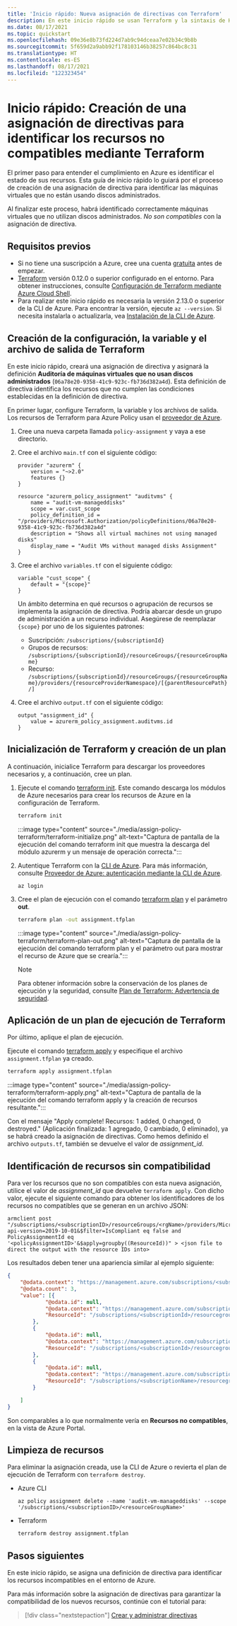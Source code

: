 ```yaml
---
title: 'Inicio rápido: Nueva asignación de directivas con Terraform'
description: En este inicio rápido se usan Terraform y la sintaxis de HCL para crear una asignación de directivas para identificar los recursos no compatibles.
ms.date: 08/17/2021
ms.topic: quickstart
ms.openlocfilehash: 09e36e8b73fd224d7ab9c94dceaa7e02b34c9b8b
ms.sourcegitcommit: 5f659d2a9abb92f178103146b38257c864bc8c31
ms.translationtype: HT
ms.contentlocale: es-ES
ms.lasthandoff: 08/17/2021
ms.locfileid: "122323454"
---
```

# <a name="quickstart-create-a-policy-assignment-to-identify-non-compliant-resources-using-terraform"></a>Inicio rápido: Creación de una asignación de directivas para identificar los recursos no compatibles mediante Terraform

El primer paso para entender el cumplimiento en Azure es identificar el estado de sus recursos.
Esta guía de inicio rápido lo guiará por el proceso de creación de una asignación de directiva para identificar las máquinas virtuales que no están usando discos administrados.

Al finalizar este proceso, habrá identificado correctamente máquinas virtuales que no utilizan discos administrados. _No son compatibles_ con la asignación de directiva.

## <a name="prerequisites"></a>Requisitos previos

- Si no tiene una suscripción a Azure, cree una cuenta [gratuita](https://azure.microsoft.com/free/) antes de empezar.
- [Terraform](https://www.terraform.io/) versión 0.12.0 o superior configurado en el entorno.
  Para obtener instrucciones, consulte [Configuración de Terraform mediante Azure Cloud Shell](/azure/developer/terraform/get-started-cloud-shell).
- Para realizar este inicio rápido es necesaria la versión 2.13.0 o superior de la CLI de Azure. Para encontrar la versión, ejecute `az --version`. Si necesita instalarla o actualizarla, vea [Instalación de la CLI de Azure](/cli/azure/install-azure-cli).

## <a name="create-the-terraform-configuration-variable-and-output-file"></a>Creación de la configuración, la variable y el archivo de salida de Terraform

En este inicio rápido, creará una asignación de directiva y asignará la definición **Auditoría de máquinas virtuales que no usan discos administrados** (`06a78e20-9358-41c9-923c-fb736d382a4d`). Esta definición de directiva identifica los recursos que no cumplen las condiciones establecidas en la definición de directiva.

En primer lugar, configure Terraform, la variable y los archivos de salida. Los recursos de Terraform para Azure Policy usan el [proveedor de Azure](https://www.terraform.io/docs/providers/azurerm/index.html).

1. Cree una nueva carpeta llamada `policy-assignment` y vaya a ese directorio.

1. Cree el archivo `main.tf` con el siguiente código:

   ```hcl
   provider "azurerm" {
       version = "~>2.0"
       features {}
   }

   resource "azurerm_policy_assignment" "auditvms" {
       name = "audit-vm-manageddisks"
       scope = var.cust_scope
       policy_definition_id = "/providers/Microsoft.Authorization/policyDefinitions/06a78e20-9358-41c9-923c-fb736d382a4d"
       description = "Shows all virtual machines not using managed disks"
       display_name = "Audit VMs without managed disks Assignment"
   }
   ```

1. Cree el archivo `variables.tf` con el siguiente código:

   ```hcl
   variable "cust_scope" {
       default = "{scope}"
   }
   ```

   Un ámbito determina en qué recursos o agrupación de recursos se implementa la asignación de directiva. Podría abarcar desde un grupo de administración a un recurso individual. Asegúrese de reemplazar `{scope}` por uno de los siguientes patrones:

   - Suscripción: `/subscriptions/{subscriptionId}`
   - Grupos de recursos: `/subscriptions/{subscriptionId}/resourceGroups/{resourceGroupName}`
   - Recurso: `/subscriptions/{subscriptionId}/resourceGroups/{resourceGroupName}/providers/{resourceProviderNamespace}/[{parentResourcePath}/]`

1. Cree el archivo `output.tf` con el siguiente código:

   ```hcl
   output "assignment_id" {
       value = azurerm_policy_assignment.auditvms.id
   }
   ```

## <a name="initialize-terraform-and-create-plan"></a>Inicialización de Terraform y creación de un plan

A continuación, inicialice Terraform para descargar los proveedores necesarios y, a continuación, cree un plan.

1. Ejecute el comando [terraform init](https://www.terraform.io/docs/commands/init.html). Este comando descarga los módulos de Azure necesarios para crear los recursos de Azure en la configuración de Terraform.

   ```bash
   terraform init
   ```

   :::image type="content" source="./media/assign-policy-terraform/terraform-initialize.png" alt-text="Captura de pantalla de la ejecución del comando terraform init que muestra la descarga del módulo azurerm y un mensaje de operación correcta.":::

1. Autentique Terraform con la [CLI de Azure](/cli/azure/). Para más información, consulte [Proveedor de Azure: autenticación mediante la CLI de Azure](https://www.terraform.io/docs/providers/azurerm/guides/azure_cli.html).

   ```azurecli
   az login
   ```

1. Cree el plan de ejecución con el comando [terraform plan](https://www.terraform.io/docs/commands/plan.html) y el parámetro **out**.

   ```bash
   terraform plan -out assignment.tfplan
   ```

   :::image type="content" source="./media/assign-policy-terraform/terraform-plan-out.png" alt-text="Captura de pantalla de la ejecución del comando terraform plan y el parámetro out para mostrar el recurso de Azure que se crearía.":::

   > [!NOTE]
   > Para obtener información sobre la conservación de los planes de ejecución y la seguridad, consulte [Plan de Terraform: Advertencia de seguridad](https://www.terraform.io/docs/commands/plan.html#security-warning).

## <a name="apply-the-terraform-execution-plan"></a>Aplicación de un plan de ejecución de Terraform

Por último, aplique el plan de ejecución.

Ejecute el comando [terraform apply](https://www.terraform.io/docs/commands/apply.html) y especifique el archivo `assignment.tfplan` ya creado.

```bash
terraform apply assignment.tfplan
```

:::image type="content" source="./media/assign-policy-terraform/terraform-apply.png" alt-text="Captura de pantalla de la ejecución del comando terraform apply y la creación de recursos resultante.":::

Con el mensaje "Apply complete! Recursos: 1 added, 0 changed, 0 destroyed." (Aplicación finalizada: 1 agregado, 0 cambiado, 0 eliminado), ya se habrá creado la asignación de directivas. Como hemos definido el archivo `outputs.tf`, también se devuelve el valor de _assignment\_id_.

## <a name="identify-non-compliant-resources"></a>Identificación de recursos sin compatibilidad

Para ver los recursos que no son compatibles con esta nueva asignación, utilice el valor de _assignment\_id_ que devuelve `terraform apply`. Con dicho valor, ejecute el siguiente comando para obtener los identificadores de los recursos no compatibles que se generan en un archivo JSON:

```console
armclient post "/subscriptions/<subscriptionID>/resourceGroups/<rgName>/providers/Microsoft.PolicyInsights/policyStates/latest/queryResults?api-version=2019-10-01&$filter=IsCompliant eq false and PolicyAssignmentId eq '<policyAssignmentID>'&$apply=groupby((ResourceId))" > <json file to direct the output with the resource IDs into>
```

Los resultados deben tener una apariencia similar al ejemplo siguiente:

```json
{
    "@odata.context": "https://management.azure.com/subscriptions/<subscriptionId>/providers/Microsoft.PolicyInsights/policyStates/$metadata#latest",
    "@odata.count": 3,
    "value": [{
            "@odata.id": null,
            "@odata.context": "https://management.azure.com/subscriptions/<subscriptionId>/providers/Microsoft.PolicyInsights/policyStates/$metadata#latest/$entity",
            "ResourceId": "/subscriptions/<subscriptionId>/resourcegroups/<rgname>/providers/microsoft.compute/virtualmachines/<virtualmachineId>"
        },
        {
            "@odata.id": null,
            "@odata.context": "https://management.azure.com/subscriptions/<subscriptionId>/providers/Microsoft.PolicyInsights/policyStates/$metadata#latest/$entity",
            "ResourceId": "/subscriptions/<subscriptionId>/resourcegroups/<rgname>/providers/microsoft.compute/virtualmachines/<virtualmachine2Id>"
        },
        {
            "@odata.id": null,
            "@odata.context": "https://management.azure.com/subscriptions/<subscriptionId>/providers/Microsoft.PolicyInsights/policyStates/$metadata#latest/$entity",
            "ResourceId": "/subscriptions/<subscriptionName>/resourcegroups/<rgname>/providers/microsoft.compute/virtualmachines/<virtualmachine3ID>"
        }

    ]
}
```

Son comparables a lo que normalmente vería en **Recursos no compatibles**, en la vista de Azure Portal.

## <a name="clean-up-resources"></a>Limpieza de recursos

Para eliminar la asignación creada, use la CLI de Azure o revierta el plan de ejecución de Terraform con `terraform destroy`.

- Azure CLI

  ```azurecli-interactive
  az policy assignment delete --name 'audit-vm-manageddisks' --scope '/subscriptions/<subscriptionID>/<resourceGroupName>'
  ```

- Terraform

  ```bash
  terraform destroy assignment.tfplan
  ```

## <a name="next-steps"></a>Pasos siguientes

En este inicio rápido, se asigna una definición de directiva para identificar los recursos incompatibles en el entorno de Azure.

Para más información sobre la asignación de directivas para garantizar la compatibilidad de los nuevos recursos, continúe con el tutorial para:

> [!div class="nextstepaction"]
> [Crear y administrar directivas](./tutorials/create-and-manage.md)
